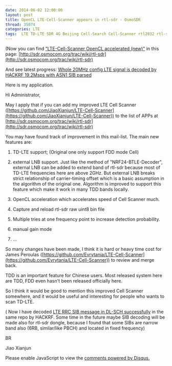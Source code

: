 ```yaml
---
date: 2014-06-02 12:00:00
layout: post
title: OpenCL LTE-Cell-Scanner appears in rtl-sdr - OsmoSDR
thread: 35074
categories: LTE
tags:  LTE TD-LTE SDR 4G Beijing Cell-Search Cell-Scanner rtl2832 rtl-sdr OsmoSDR dongle LTE-Cell-Scanner OpenCL
---
```


(Now you can find ["LTE-Cell-Scanner OpenCL accelerated (new)"](https://github.com/JiaoXianjun/LTE-Cell-Scanner) in this page: [http://sdr.osmocom.org/trac/wiki/rtl-sdr](http://sdr.osmocom.org/trac/wiki/rtl-sdr)

And see latest progress: [Whole 20MHz config LTE signal is decoded by HACKRF 19.2Msps with ASN1 SIB parsed](http://sdr-x.github.io/Whole%2020MHz%20config%20LTE%20signal%20is%20decoded%20by%20HACKRF%2019.2Msps%20with%20ASN1%20SIB%20parsed/)

Here is my application.

Hi Administrator,

May I apply that if you can add my improved LTE Cell Scanner ([https://github.com/JiaoXianjun/LTE-Cell-Scanner](https://github.com/JiaoXianjun/LTE-Cell-Scanner)) to the list of APPs at [http://sdr.osmocom.org/trac/wiki/rtl-sdr](http://sdr.osmocom.org/trac/wiki/rtl-sdr)

You may have found track of improvement in this mail-list. The main new features are:

1. TD-LTE support; (Original one only support FDD mode Cell)

2. external LNB support. Just like the method of "NRF24-BTLE-Decoder", external LNB can be added to extend band of rtl-sdr because most of TD-LTE frequencies here are above 2GHz. But external LNB breaks strict relationship of carrier-timing offset which is a basic assumption in the algorithm of the original one. Algorithm is improved to support this feature which make it work in many TDD bands locally.

3. OpenCL acceleration which accelerates speed of Cell Scanner much.

4. Capture and reload rtl-sdr raw uint8 bin file

5. Multiple tries at one frequency point to increase detection probability.

6. manual gain mode

7. ...

So many changes have been made, I think it is hard or heavy time cost for James Peroulas 
([https://github.com/Evrytania/LTE-Cell-Scanner](https://github.com/Evrytania/LTE-Cell-Scanner))
 to review and merge back. 
 
 TDD is an important feature for Chinese users. 
 Most released system here are TDD, FDD even hasn't been released officially here. 
 
 So I think it would be good to mention this improved Cell Scanner somewhere, 
 and it would be useful and interesting for people who wants to scan TD-LTE.
 
( Now I have decoded [LTE RRC SIB message in DL-SCH successfully](http://sdr-x.github.io/Whole%2020MHz%20config%20LTE%20signal%20is%20decoded%20by%20HACKRF%2019.2Msps%20with%20ASN1%20SIB%20parsed/) in the same repo by HACKRF. 
Some time in the future maybe SIB decoding will be made also for rtl-sdr dongle, 
because I found that some SIBs are narrow band also (6RB, similar/like PBCH) and located in fixed frequency)

BR

Jiao Xianjun

<div id="disqus_thread"></div>
<script type="text/javascript">
    /* * * CONFIGURATION VARIABLES: EDIT BEFORE PASTING INTO YOUR WEBPAGE * * */
    var disqus_shortname = 'jiaoxianjun'; // required: replace example with your forum shortname

    /* * * DON'T EDIT BELOW THIS LINE * * */
    (function() {
        var dsq = document.createElement('script'); dsq.type = 'text/javascript'; dsq.async = true;
        dsq.src = '//' + disqus_shortname + '.disqus.com/embed.js';
        (document.getElementsByTagName('head')[0] || document.getElementsByTagName('body')[0]).appendChild(dsq);
    })();
</script>
<noscript>Please enable JavaScript to view the <a href="http://disqus.com/?ref_noscript">comments powered by Disqus.</a></noscript>
